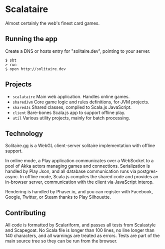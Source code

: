 # Scalataire

Almost certainly the web's finest card games.

## Running the app

Create a DNS or hosts entry for "solitaire.dev", pointing to your server.

```shell
$ sbt
> run
$ open http://solitaire.dev
```

## Projects

* `scalataire` Main web application. Handles online games.
* `sharedJvm` Core game logic and rules definitions, for JVM projects.
* `sharedJs` Shared classes, compiled to Scala.js JavaScript.
* `client` Bare-bones Scala.js app to support offline play.
* `util` Various utility projects, mainly for batch processing.


## Technology

Solitaire.gg is a WebGL client-server solitaire implementation with offline support.

In online mode, a Play application communicates over a WebSocket to a pool of Akka actors managing games and connections. 
Serialization is handled by Play Json, and all database communication runs via postgres-async. In offline mode, Scala.js compiles the
shared code and provides an in-browser server, communication with the client via JavaScript interop.

Rendering is handled by Phaser.io, and you can register with Facebook, Google, Twitter, or Steam thanks to Play Silhouette.

## Contributing

All code is formatted by Scalariform, and passes all tests from Scalastyle and Scapegoat. No Scala file is longer than 100 lines, no line 
longer than 140 characters, and all warnings are treated as errors. Tests are part of the main source tree so they can be run from the browser. 
